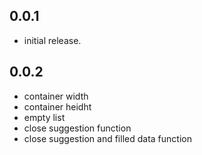 ## 0.0.1

* initial release.

## 0.0.2

* container width
* container heidht
* empty list
* close suggestion function
* close suggestion and filled data function
